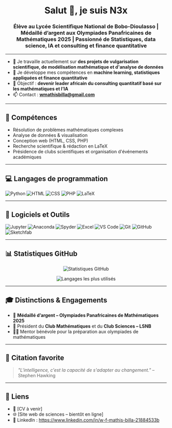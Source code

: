 <h1 align="center">Salut 👋, je suis N3x</h1>
<h3 align="center">Élève au Lycée Scientifique National de Bobo-Dioulasso | Médaillé d’argent aux Olympiades Panafricaines de Mathématiques 2025 | Passionné de Statistiques, data science, IA et consulting et finance quantitative</h3>

---

- 🔭 Je travaille actuellement sur **des projets de vulgarisation scientifique, de modélisation mathématique et d'analyse de données**
- 🌱 Je développe mes compétences en **machine learning, statistiques appliquées et finance quantitative**
- 🎯 Objectif : **devenir leader africain du consulting quantitatif basé sur les mathématiques et l’IA**
- 📫 Contact : **wmathisbilla@gmail.com**

---

## 🧠 Compétences

- Résolution de problèmes mathématiques complexes
- Analyse de données & visualisation
- Conception web (HTML, CSS, PHP)
- Recherche scientifique & rédaction en LaTeX
- Présidence de clubs scientifiques et organisation d'événements académiques

---

## 💻 Langages de programmation

![Python](https://img.shields.io/badge/-Python-3776AB?style=flat&logo=python&logoColor=white)
![HTML](https://img.shields.io/badge/-HTML5-E34F26?style=flat&logo=html5&logoColor=white)
![CSS](https://img.shields.io/badge/-CSS3-1572B6?style=flat&logo=css3)
![PHP](https://img.shields.io/badge/-PHP-777BB4?style=flat&logo=php)
![LaTeX](https://img.shields.io/badge/-LaTeX-008080?style=flat&logo=latex)

---

## 🧰 Logiciels et Outils

![Jupyter](https://img.shields.io/badge/-Jupyter-F37626?style=flat&logo=jupyter&logoColor=white)
![Anaconda](https://img.shields.io/badge/-Anaconda-44A833?style=flat&logo=anaconda&logoColor=white)
![Spyder](https://img.shields.io/badge/-Spyder-FF0000?style=flat&logo=spyder-ide&logoColor=white)
![Excel](https://img.shields.io/badge/-Excel-217346?style=flat&logo=microsoft-excel&logoColor=white)
![VS Code](https://img.shields.io/badge/-VSCode-007ACC?style=flat&logo=visual-studio-code)
![Git](https://img.shields.io/badge/-Git-F05032?style=flat&logo=git&logoColor=white)
![GitHub](https://img.shields.io/badge/-GitHub-181717?style=flat&logo=github)
![Sketchfab](https://img.shields.io/badge/-Sketchfab-1CAAD9?style=flat&logo=sketchfab&logoColor=white)

---

## 📊 Statistiques GitHub

<p align="center">
  <img src="https://github-readme-stats.vercel.app/api?username=ton-pseudo-github&show_icons=true&theme=radical" alt="Statistiques GitHub" />
</p>

<p align="center">
  <img src="https://github-readme-stats.vercel.app/api/top-langs/?username=ton-pseudo-github&layout=compact&theme=radical" alt="Langages les plus utilisés" />
</p>

---

## 🎓 Distinctions & Engagements

- 🥈 **Médaillé d’argent – Olympiades Panafricaines de Mathématiques 2025**
- 📌 Président du **Club Mathématiques** et du **Club Sciences – LSNB**
- 👨‍🏫 Mentor bénévole pour la préparation aux olympiades de mathématiques

---

## 💬 Citation favorite

> *"L'intelligence, c'est la capacité de s'adapter au changement."* – Stephen Hawking

---

## 🔗 Liens

- 📄 [CV à venir]
- 🌐 [Site web de sciences – bientôt en ligne]
- 💼 LinkedIn : https://www.linkedin.com/in/w-f-mathis-billa-21884533b
